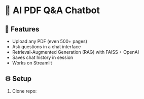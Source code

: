 # 📄 AI PDF Q&A Chatbot

## 🚀 Features
- Upload any PDF (even 500+ pages)
- Ask questions in a chat interface
- Retrieval-Augmented Generation (RAG) with FAISS + OpenAI
- Saves chat history in session
- Works on Streamlit

## ⚙️ Setup
1. Clone repo:
   ```bash

